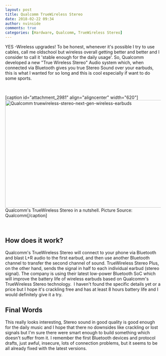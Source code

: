 ```yaml
---
layout: post
title: Qualcomm TrueWireless Stereo
date: 2018-02-22 09:34
author: nvinside
comments: true
categories: [Hardware, Qualcomm, TrueWireless Stereo]
---
```

YES -Wireless upgrades! To be honest, whenever it's possible I try to use cables, call me oldschool but wireless overall getting better and better and I consider to call it 'stable enough for the daily usage'. So, Qualcomm developed a new "True Wireless Stereo" Audio system which, when connected via Bluetooth gives you true Stereo Sound over your earbuds, this is what I wanted for so long and this is cool especially if want to do some sports.

&nbsp;

[caption id="attachment_2981" align="aligncenter" width="620"]<img class=" size-full wp-image-2981 aligncenter" src="https://chefkochblog.files.wordpress.com/2018/02/60972_02_qualcomm-truewireless-stereo-next-gen-wireless-earbuds.jpg" alt="Qualcomm truewireless-stereo-next-gen-wireless-earbuds" width="620" height="348" /> Qualcomm's TrueWireless Stereo in a nutshell. Picture Source: Qualcomm[/caption]

&nbsp;

<!--more-->

<h2>How does it work?</h2>

Qualcomm's TrueWireless Stereo will connect to your phone via Bluetooth and blast L+R audio to the first earbud, and then use another Bluetooth channel to transfer the second channel of sound. TrueWireless Stereo Plus, on the other hand, sends the signal in half to each individual earbud (stereo signal). The company is using their latest low-power Bluetooth SoC which will improve the battery life of wireless earbuds based on Qualcomm's TrueWireless Stereo technology.  I haven't found the specific details yet or a price but I hope it's crackling free and has at least 8 hours battery life and I would definitely give it a try.

<h2>Final Words</h2>

This really looks interesting, Stereo sound in good quality is good enough for the daily music and I hope that there no downsides like crackling or lost signals but I'm sure there were smart enough to build something which doesn't suffer from it. I remember the first Bluetooth devices and protocol drafts, just awful, insecure, lots of connection problems, but it seems to be all already fixed with the latest versions.
